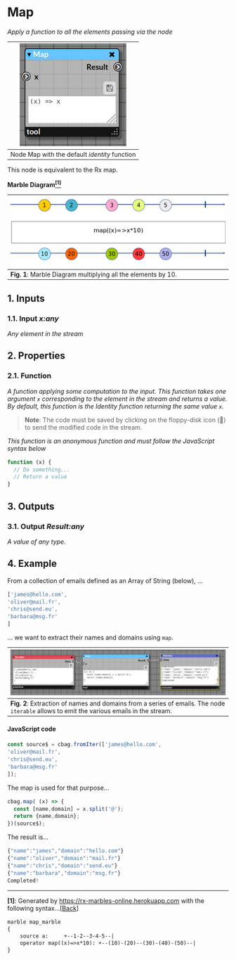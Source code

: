 # Map

_Apply a function to all the elements passing via the node_

| ![node Map](img/map.png) |
|------------------------|
|Node Map with the default _identity_ function|

This node is equivalent to the Rx map.

**Marble Diagram[<sup name="f1">[1]</sup>](#1)**

| ![Marble of map](img/map_marble.png) | 
|------------------------------------------|
| **Fig. 1**: Marble Diagram multiplying all the elements by 10.  |

## 1. Inputs

### 1.1. Input _x:any_

_Any element in the stream_

## 2. Properties

### 2.1. Function

_A function applying some computation to the input. This function takes one argument `x` corresponding to the element in the stream and returns a value._
_By default, this function is the Identity function returning the same value `x`._

> **Note**: The code must be saved by clicking on the floppy-disk icon (💾) to send the modified code in the stream.
 

_This function is an anonymous function and must follow the JavaScript syntax below_

```javascript
function (x) {
  // Do something...
  // Return a value
}
```

## 3. Outputs

### 3.1. Output _Result:any_

_A value of any type._

## 4. Example

From a collection of emails defined as an Array of String (below), ...

```javascript
['james@hello.com',
'oliver@mail.fr',
'chris@send.eu',
'barbara@msg.fr'
]
```

... we want to extract their names and domains using `map`.

| ![Marble of map](img/map_example.png) | 
|------------------------------------------|
| **Fig. 2**: Extraction of names and domains from a series of emails. The node `iterable` allows to emit the various emails in the stream. |

#### JavaScript code

```javascript
const source$ = cbag.fromIter(['james@hello.com',
'oliver@mail.fr',
'chris@send.eu',
'barbara@msg.fr'
]);
```

The map is used for that purpose...

```javascript
cbag.map( (x) => {
  const [name,domain] = x.split('@');
  return {name,domain};
})(source$);
```

The result is...

```javascript
{"name":"james","domain":"hello.com"}
{"name":"oliver","domain":"mail.fr"}
{"name":"chris","domain":"send.eu"}
{"name":"barbara","domain":"msg.fr"}
Completed!
```
---

<b name="1">[1]</b>: Generated by https://rx-marbles-online.herokuapp.com with the following syntax...[[Back]](#f1)
```
marble map_marble
{
    source a:     +--1-2--3-4-5--|
    operator map((x)=>x*10): +--(10)-(20)--(30)-(40)-(50)--|
}
```
